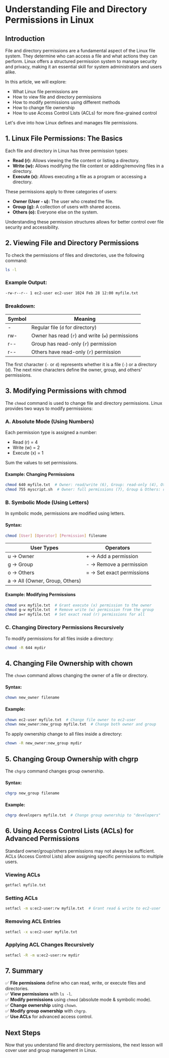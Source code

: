 
# Understanding File and Directory Permissions in Linux

## Introduction
File and directory permissions are a fundamental aspect of the Linux file system. They determine who can access a file and what actions they can perform. Linux offers a structured permission system to manage security and privacy, making it an essential skill for system administrators and users alike.

In this article, we will explore:
- What Linux file permissions are
- How to view file and directory permissions
- How to modify permissions using different methods
- How to change file ownership
- How to use Access Control Lists (ACLs) for more fine-grained control

Let's dive into how Linux defines and manages file permissions.

## 1. Linux File Permissions: The Basics
Each file and directory in Linux has three permission types:

- **Read (r):** Allows viewing the file content or listing a directory.
- **Write (w):** Allows modifying the file content or adding/removing files in a directory.
- **Execute (x):** Allows executing a file as a program or accessing a directory.

These permissions apply to three categories of users:

- **Owner (User - u):** The user who created the file.
- **Group (g):** A collection of users with shared access.
- **Others (o):** Everyone else on the system.

Understanding these permission structures allows for better control over file security and accessibility.

## 2. Viewing File and Directory Permissions
To check the permissions of files and directories, use the following command:

```bash
ls -l
```

### Example Output:
```bash
-rw-r--r-- 1 ec2-user ec2-user 1024 Feb 28 12:00 myfile.txt
```

### Breakdown:
| Symbol | Meaning |
|---------|-----------|
| - | Regular file (`d` for directory) |
| rw- | Owner has read (`r`) and write (`w`) permissions |
| r-- | Group has read-only (`r`) permission |
| r-- | Others have read-only (`r`) permission |

The first character (`-` or `d`) represents whether it is a file (`-`) or a directory (`d`). The next nine characters define the owner, group, and others' permissions.

## 3. Modifying Permissions with chmod
The `chmod` command is used to change file and directory permissions. Linux provides two ways to modify permissions:

### A. Absolute Mode (Using Numbers)
Each permission type is assigned a number:

- Read (r) = 4
- Write (w) = 2
- Execute (x) = 1

Sum the values to set permissions.

#### Example: Changing Permissions
```bash
chmod 640 myfile.txt  # Owner: read/write (6), Group: read-only (4), Others: no access (0)
chmod 755 myscript.sh  # Owner: full permissions (7), Group & Others: read/execute (5)
```

### B. Symbolic Mode (Using Letters)
In symbolic mode, permissions are modified using letters.

#### Syntax:
```bash
chmod [User] [Operator] [Permission] filename
```

| User Types | Operators |
|------------|----------|
| u → Owner | + → Add a permission |
| g → Group | - → Remove a permission |
| o → Others | = → Set exact permissions |
| a → All (Owner, Group, Others) |  |

#### Example: Modifying Permissions
```bash
chmod u+x myfile.txt  # Grant execute (x) permission to the owner
chmod g-w myfile.txt  # Remove write (w) permission from the group
chmod a=r myfile.txt  # Set exact read (r) permissions for all
```

### C. Changing Directory Permissions Recursively
To modify permissions for all files inside a directory:
```bash
chmod -R 644 mydir
```

## 4. Changing File Ownership with chown
The `chown` command allows changing the owner of a file or directory.

#### Syntax:
```bash
chown new_owner filename
```

#### Example:
```bash
chown ec2-user myfile.txt  # Change file owner to ec2-user
chown new_owner:new_group myfile.txt  # Change both owner and group
```

To apply ownership change to all files inside a directory:
```bash
chown -R new_owner:new_group mydir
```

## 5. Changing Group Ownership with chgrp
The `chgrp` command changes group ownership.

#### Syntax:
```bash
chgrp new_group filename
```

#### Example:
```bash
chgrp developers myfile.txt  # Change group ownership to "developers"
```

## 6. Using Access Control Lists (ACLs) for Advanced Permissions
Standard owner/group/others permissions may not always be sufficient. ACLs (Access Control Lists) allow assigning specific permissions to multiple users.

### Viewing ACLs
```bash
getfacl myfile.txt
```

### Setting ACLs
```bash
setfacl -m u:ec2-user:rw myfile.txt  # Grant read & write to ec2-user
```

### Removing ACL Entries
```bash
setfacl -x u:ec2-user myfile.txt
```

### Applying ACL Changes Recursively
```bash
setfacl -R -m u:ec2-user:rw mydir
```

## 7. Summary
✅ **File permissions** define who can read, write, or execute files and directories.<br>
✅ **View permissions** with `ls -l`.<br>
✅ **Modify permissions** using `chmod` (absolute mode & symbolic mode).<br>
✅ **Change ownership** using `chown`.<br>
✅ **Modify group ownership** with `chgrp`.<br>
✅ **Use ACLs** for advanced access control.<br>

## Next Steps
Now that you understand file and directory permissions, the next lesson will cover user and group management in Linux.

